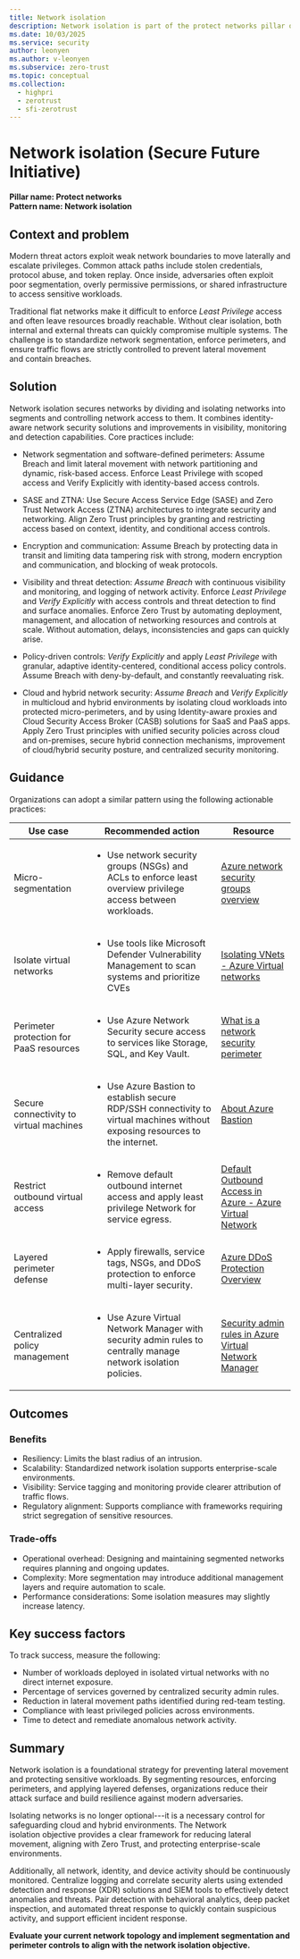```yaml
---
title: Network isolation
description: Network isolation is part of the protect networks pillar of the Secure Future Initiative (SFI)and aligns with the Zero Trust principles of Verify Explicitly, Least Privilege, and Assume Breach to ensure that corporate and cloud networks are secured against unauthorized internal access and external intrusions. 
ms.date: 10/03/2025
ms.service: security
author: leonyen
ms.author: v-leonyen
ms.subservice: zero-trust
ms.topic: conceptual
ms.collection:
  - highpri
  - zerotrust
  - sfi-zerotrust
---
```


# Network isolation (Secure Future Initiative)

**Pillar name: Protect networks**<br>
**Pattern name: Network isolation**

## Context and problem

Modern threat actors exploit weak network boundaries to move laterally
and escalate privileges. Common attack paths include stolen credentials,
protocol abuse, and token replay. Once inside, adversaries often exploit
poor segmentation, overly permissive permissions, or shared
infrastructure to access sensitive workloads.  

Traditional flat networks make it difficult to enforce *Least Privilege*
access and often leave resources broadly reachable. Without clear
isolation, both internal and external threats can quickly compromise
multiple systems. The challenge is to standardize network segmentation,
enforce perimeters, and ensure traffic flows are strictly controlled to
prevent lateral movement and contain breaches.

## Solution

Network isolation secures networks by dividing and isolating
networks into segments and controlling network access to them. It
combines identity-aware network security solutions and improvements in
visibility, monitoring and detection capabilities. Core practices
include:  

-   Network segmentation and software-defined perimeters: Assume Breach
    and limit lateral movement with network partitioning and dynamic,
    risk-based access. Enforce Least Privilege with scoped access and
    Verify Explicitly with identity-based access controls.

-   SASE and ZTNA: Use Secure Access Service Edge (SASE) and Zero Trust
    Network Access (ZTNA) architectures to integrate security and
    networking. Align Zero Trust principles by granting and restricting
    access based on context, identity, and conditional access controls.

-   Encryption and communication: Assume Breach by protecting data in
    transit and limiting data tampering risk with strong, modern
    encryption and communication, and blocking of weak protocols.

-   Visibility and threat detection: *Assume Breach* with continuous
    visibility and monitoring, and logging of network activity. Enforce
    *Least Privilege* and *Verify Explicitly* with access controls and
    threat detection to find and surface anomalies. Enforce Zero Trust
    by automating deployment, management, and allocation of networking
    resources and controls at scale. Without automation, delays,
    inconsistencies and gaps can quickly arise.

-   Policy-driven controls: *Verify Explicitly* and apply *Least
    Privilege* with granular, adaptive identity-centered, conditional
    access policy controls. Assume Breach with deny-by-default, and
    constantly reevaluating risk.

-   Cloud and hybrid network security: *Assume Breach* and *Verify
    Explicitly* in multicloud and hybrid environments by isolating cloud
    workloads into protected micro-perimeters, and by using
    Identity-aware proxies and Cloud Security Access Broker (CASB)
    solutions for SaaS and PaaS apps. Apply Zero Trust principles with
    unified security policies across cloud and on-premises, secure
    hybrid connection mechanisms, improvement of cloud/hybrid security
    posture, and centralized security monitoring.

## Guidance

Organizations can adopt a similar pattern using the following actionable
practices: 

|Use case|Recommended action |Resource |
|---|---|---|
| Micro-segmentation   | <ul><li>Use network security groups (NSGs) and ACLs to enforce least overview privilege access between workloads.</li></ul>|[Azure network security groups overview](/azure/virtual-network/network-security-groups-overview) |
| Isolate virtual networks |<ul><li>Use tools like Microsoft Defender Vulnerability Management to scan systems and prioritize CVEs</li></ul> | [Isolating VNets - Azure Virtual networks](/azure/virtual-wan/scenario-isolate-vnets) |
| Perimeter protection for PaaS resources |<ul><li>Use Azure Network Security secure access to services like Storage, SQL, and Key Vault.</li></ul>| [What is a network security perimeter](/azure/private-link/network-security-perimeter-concepts) |
| Secure connectivity to virtual machines |<ul><li>Use Azure Bastion to establish secure RDP/SSH connectivity to virtual machines without exposing resources to the internet.</li></ul>| [About Azure Bastion](/azure/bastion/bastion-overview) |
| Restrict outbound virtual access |<ul><li>Remove default outbound internet access and apply least privilege Network for service egress.</li></ul>| [Default Outbound Access in Azure - Azure Virtual Network](/azure/virtual-network/ip-services/default-outbound-access) |
| Layered perimeter defense   |<ul><li>Apply firewalls, service tags, NSGs, and DDoS protection to enforce multi-layer security.</li></ul>| [Azure DDoS Protection Overview](/azure/ddos-protection/ddos-protection-overview) |
| Centralized policy management   |<ul><li>Use Azure Virtual Network Manager with security admin rules to centrally manage network isolation policies.</li></ul>| [Security admin rules in Azure Virtual Network Manager](/azure/virtual-network-manager/concept-security-admins) |

## Outcomes

### Benefits
* Resiliency: Limits the blast radius of an intrusion.  
* Scalability: Standardized network isolation supports enterprise-scale environments.  
* Visibility: Service tagging and monitoring provide clearer attribution of traffic flows.  
* Regulatory alignment: Supports compliance with frameworks requiring strict segregation of sensitive resources.  

### Trade-offs

* Operational overhead: Designing and maintaining segmented networks requires planning and ongoing updates.
* Complexity: More segmentation may introduce additional management layers and require automation to scale.  
* Performance considerations: Some isolation measures may slightly increase latency.  

## Key success factors

To track success, measure the following:  

* Number of workloads deployed in isolated virtual networks with no direct internet exposure.  
* Percentage of services governed by centralized security admin rules.  
* Reduction in lateral movement paths identified during red-team testing.  
* Compliance with least privileged policies across environments.  
* Time to detect and remediate anomalous network activity.  

## Summary

Network isolation is a foundational strategy for preventing lateral movement and protecting sensitive workloads. By segmenting resources, enforcing perimeters, and applying layered defenses, organizations reduce their attack surface and build resilience against modern adversaries.

Isolating networks is no longer optional---it is a necessary control for safeguarding cloud and hybrid environments. The Network isolation objective provides a clear framework for reducing lateral movement, aligning with Zero Trust, and protecting enterprise-scale environments.  

Additionally, all network, identity, and device activity should be continuously monitored. Centralize logging and correlate security alerts using extended detection and response (XDR) solutions and SIEM tools to effectively detect anomalies and threats. Pair detection with behavioral analytics, deep packet inspection, and automated threat response to quickly contain suspicious activity, and support efficient incident response.

**Evaluate your current network topology and implement segmentation and perimeter controls to align with the network isolation objective.**

